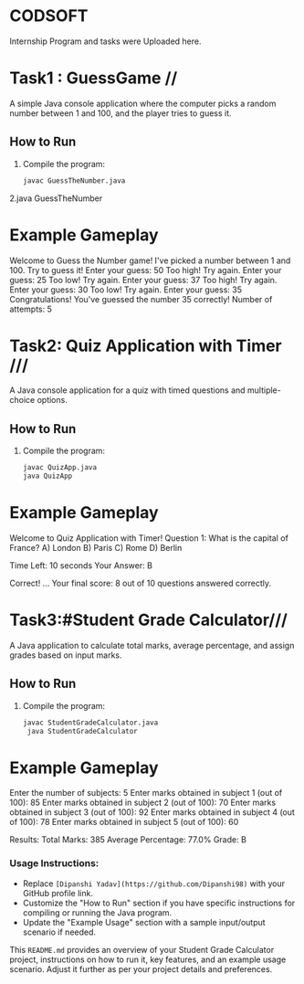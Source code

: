 # CODSOFT
Internship Program and tasks were Uploaded here. 
# Task1 : GuessGame //


A simple Java console application where the computer picks a random number between 1 and 100, and the player tries to guess it.

## How to Run

1. Compile the program:
   ```bash
   javac GuessTheNumber.java
2.java GuessTheNumber

# Example Gameplay
Welcome to Guess the Number game!
I've picked a number between 1 and 100. Try to guess it!
Enter your guess: 50
Too high! Try again.
Enter your guess: 25
Too low! Try again.
Enter your guess: 37
Too high! Try again.
Enter your guess: 30
Too low! Try again.
Enter your guess: 35
Congratulations! You've guessed the number 35 correctly!
Number of attempts: 5

# Task2: Quiz Application with Timer ///
A Java console application for a quiz with timed questions and multiple-choice options.

## How to Run

1. Compile the program:
   ```bash
   javac QuizApp.java
   java QuizApp
# Example Gameplay

Welcome to Quiz Application with Timer!
Question 1:
What is the capital of France?
A) London
B) Paris
C) Rome
D) Berlin

Time Left: 10 seconds
Your Answer: B

Correct!
...
Your final score: 8 out of 10 questions answered correctly.



# Task3:#Student Grade Calculator///
A Java application to calculate total marks, average percentage, and assign grades based on input marks.

## How to Run

1. Compile the program:
   ```bash
   javac StudentGradeCalculator.java
    java StudentGradeCalculator

# Example Gameplay

Enter the number of subjects: 5
Enter marks obtained in subject 1 (out of 100): 85
Enter marks obtained in subject 2 (out of 100): 70
Enter marks obtained in subject 3 (out of 100): 92
Enter marks obtained in subject 4 (out of 100): 78
Enter marks obtained in subject 5 (out of 100): 60

Results:
Total Marks: 385
Average Percentage: 77.0%
Grade: B




### Usage Instructions:
- Replace `[Dipanshi Yadav](https://github.com/Dipanshi98)` with your GitHub profile link.
- Customize the "How to Run" section if you have specific instructions for compiling or running the Java program.
- Update the "Example Usage" section with a sample input/output scenario if needed.

This `README.md` provides an overview of your Student Grade Calculator project, instructions on how to run it, key features, and an example usage scenario. Adjust it further as per your project details and preferences.








